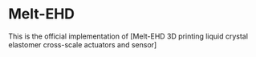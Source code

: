 # Melt-EHD
This is the official implementation of [Melt-EHD 3D printing liquid crystal elastomer cross-scale actuators and sensor]
